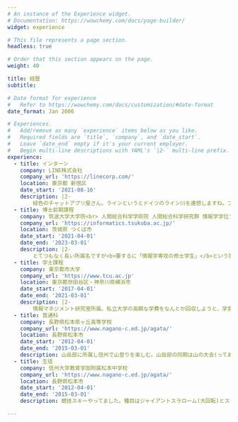 ```yaml
---
# An instance of the Experience widget.
# Documentation: https://wowchemy.com/docs/page-builder/
widget: experience

# This file represents a page section.
headless: true

# Order that this section appears on the page.
weight: 40

title: 経歴
subtitle:

# Date format for experience
#   Refer to https://wowchemy.com/docs/customization/#date-format
date_format: Jan 2006

# Experiences.
#   Add/remove as many `experience` items below as you like.
#   Required fields are `title`, `company`, and `date_start`.
#   Leave `date_end` empty if it's your current employer.
#   Begin multi-line descriptions with YAML's `|2-` multi-line prefix.
experience:
  - title: インターン
    company: LINE株式会社
    company_url: 'https://linecorp.com/'
    location: 東京都 新宿区
    date_start: '2021-08-16'
    description: |2-
        緑色のチャットアプリ屋さん。ラインというとドイツのライン川を連想しますね。プラットフォーマーになるには大河の名前を冠する必要があるのでしょうか (e.g. アマゾン川)。
  - title: 博士前期課程
    company: 筑波大学大学院<br> 人間総合科学学術院 人間総合科学研究群 情報学学位プログラム
    company_url: 'https://informatics.tsukuba.ac.jp/'
    location: 茨城県 つくば市
    date_start: '2021-04-01'
    date_end: '2023-03-01'
    description: |2-
        とてつもなく長い所属名ですが<b>要するに「情報学専攻の修士学生」</b>という意味です。インタラクション研究室に所属し、情報技術を用いて人間の知的活動を支援することが私の研究的関心領域です。具体的には、リモート会議等における遠隔コミュニケーション内容を分析する研究を進めています。筑波大学には「博士号」という名のアヒルボートがあるのですが、来世で油田王になったら博士号取得を目指したいですね。現世では、目指せ社会人ドクター...。
  - title: 学士課程
    company: 東京都市大学
    company_url: 'https://www.tcu.ac.jp'
    location: 東京都世田谷区・神奈川県横浜市
    date_start: '2017-04-01'
    date_end: '2021-03-01'
    description: |2-
        情報マネジメント研究室所属。私立大学の高額な学費をなんとか回収しようと、学食の給茶機のお茶をタンブラーに入れて持ち帰る活動に従事。私の試算では1日60リットルのお茶を持ち帰れば1年間で約120万円分となり、学費を相殺できるはずでしたが、お茶を持ち帰ることが禁止され撃沈。学長に学費を下げろと直談判しに行くも、アメリカと比べたらうちの大学の学費は良心的である、と論破され轟沈。なぜか成績が1位(学部・学年内GPA換算)だったので学業成績をセールスポイントに民間の奨学財団にいくつか申請し、岡部亨和奨学財団様に採択していただけました。
  - title: 普通科
    company: 長野県松本県ヶ丘高等学校
    company_url: 'https://www.nagano-c.ed.jp/agata/'
    location: 長野県松本市
    date_start: '2012-04-01'
    date_end: '2015-03-01'
    description: 山岳部に所属し信州で山登りを楽しむ。山岳部の同期は山の大会(ってあるんですよ)でインターハイに出ましたが私はお留守番。その代わりスキーで国体予選に出ましたが結果は散々でした。実は生徒会長でした。
  - title: 生徒
    company: 信州大学教育学部附属松本中学校
    company_url: 'https://www.nagano-c.ed.jp/agata/'
    location: 長野県松本市
    date_start: '2012-04-01'
    date_end: '2015-03-01'
    description: 競技スキーやってました。種目はジャイアントスラローム(大回転)とスラローム(回転)。学校の備品を壊したり直したりして遊んでました。

---
```

